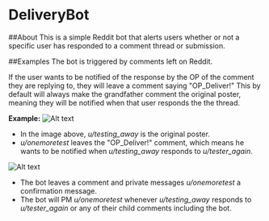 # DeliveryBot

##About
This is a simple Reddit bot that alerts users whether or not a specific user has responded to a comment thread or submission.

##Examples
The bot is triggered by comments left on Reddit.

If the user wants to be notified of the response by the OP of the comment they are replying to, they will leave a comment saying "OP_Deliver!" This by default will always make the grandfather comment the original poster, meaning they will be notified when that user responds the the thread.

**Example:**
![Alt text](http://imgur.com/a/RHxoS "Example image 1")

* In the image above, *u/testing_away* is the original poster.
* *u/onemoretest* leaves the "OP_Deliver!" comment, which means he wants to be notified when *u/testing_away* responds to *u/tester_again*.

![Alt text](http://imgur.com/bixAM6H "Example image 2")

* The bot leaves a comment and private messages *u/onemoretest* a confirmation message.
* The bot will PM *u/onemoretest* whenever *u/testing_away* responds to *u/tester_again* or any of their child comments including the bot.
